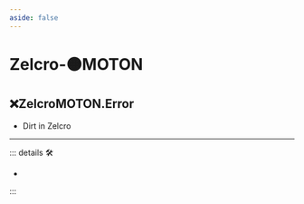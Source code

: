 ```yaml
---
aside: false
---
```

# Zelcro-🟠<motor>MOTON</motor>

## ❌<error>ZelcroMOTON.Error</error>

- Dirt in Zelcro

---

<!-- =================================================== -->
<!-- =================================================== -->
<!-- =================================================== -->
<!-- =================================================== -->
<!-- =================================================== -->
::: details 🛠

-

:::
